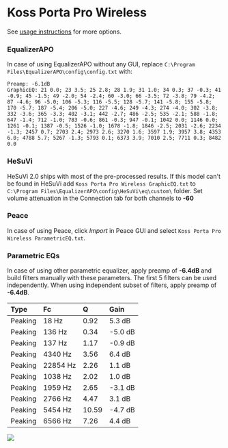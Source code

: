 # Koss Porta Pro Wireless
See [usage instructions](https://github.com/jaakkopasanen/AutoEq#usage) for more options.

### EqualizerAPO
In case of using EqualizerAPO without any GUI, replace `C:\Program Files\EqualizerAPO\config\config.txt`
with:
```
Preamp: -6.1dB
GraphicEQ: 21 0.0; 23 3.5; 25 2.8; 28 1.9; 31 1.0; 34 0.3; 37 -0.3; 41 -0.9; 45 -1.5; 49 -2.0; 54 -2.4; 60 -3.0; 66 -3.5; 72 -3.8; 79 -4.2; 87 -4.6; 96 -5.0; 106 -5.3; 116 -5.5; 128 -5.7; 141 -5.8; 155 -5.8; 170 -5.7; 187 -5.4; 206 -5.0; 227 -4.6; 249 -4.3; 274 -4.0; 302 -3.8; 332 -3.6; 365 -3.3; 402 -3.1; 442 -2.7; 486 -2.5; 535 -2.1; 588 -1.8; 647 -1.4; 712 -1.0; 783 -0.6; 861 -0.3; 947 -0.1; 1042 0.0; 1146 0.0; 1261 -0.1; 1387 -0.5; 1526 -1.0; 1678 -1.8; 1846 -2.5; 2031 -2.6; 2234 -1.3; 2457 0.7; 2703 2.4; 2973 2.6; 3270 1.6; 3597 1.9; 3957 3.8; 4353 6.0; 4788 5.7; 5267 -1.3; 5793 0.1; 6373 3.9; 7010 2.5; 7711 0.3; 8482 0.0
```

### HeSuVi
HeSuVi 2.0 ships with most of the pre-processed results. If this model can't be found in HeSuVi add
`Koss Porta Pro Wireless GraphicEQ.txt` to `C:\Program Files\EqualizerAPO\config\HeSuVi\eq\custom\` folder.
Set volume attenuation in the Connection tab for both channels to **-60**

### Peace
In case of using Peace, click *Import* in Peace GUI and select `Koss Porta Pro Wireless ParametricEQ.txt`.

### Parametric EQs
In case of using other parametric equalizer, apply preamp of **-6.4dB** and build filters manually
with these parameters. The first 5 filters can be used independently.
When using independent subset of filters, apply preamp of **-6.4dB**.

| Type    | Fc       |     Q | Gain    |
|:--------|:---------|:------|:--------|
| Peaking | 18 Hz    |  0.92 | 5.3 dB  |
| Peaking | 136 Hz   |  0.34 | -5.0 dB |
| Peaking | 137 Hz   |  1.17 | -0.9 dB |
| Peaking | 4340 Hz  |  3.56 | 6.4 dB  |
| Peaking | 22854 Hz |  2.26 | 1.1 dB  |
| Peaking | 1038 Hz  |  2.02 | 1.0 dB  |
| Peaking | 1959 Hz  |  2.65 | -3.1 dB |
| Peaking | 2766 Hz  |  4.47 | 3.1 dB  |
| Peaking | 5454 Hz  | 10.59 | -4.7 dB |
| Peaking | 6566 Hz  |  7.26 | 4.4 dB  |

![](https://raw.githubusercontent.com/jaakkopasanen/AutoEq/master/results/rtings/avg/Koss%20Porta%20Pro%20Wireless/Koss%20Porta%20Pro%20Wireless.png)